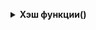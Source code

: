 <p><details> <summary> <strong>Хэш функции() </strong></summary>
  <p>A. Полиномиальный хеш</p>
  <p>B. Сломай меня</p>
  <p>C. Префиксные хеши</p>
  <p>D. Кружки</p>
  <p>E. Подстроки</p>
</details></p>
